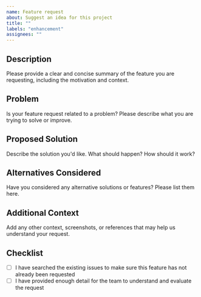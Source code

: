 ```yaml
---
name: Feature request
about: Suggest an idea for this project
title: ""
labels: "enhancement"
assignees: ""
---
```


## Description

Please provide a clear and concise summary of the feature you are requesting, including the motivation and context.

## Problem

Is your feature request related to a problem? Please describe what you are trying to solve or improve.

## Proposed Solution

Describe the solution you'd like. What should happen? How should it work?

## Alternatives Considered

Have you considered any alternative solutions or features? Please list them here.

## Additional Context

Add any other context, screenshots, or references that may help us understand your request.

## Checklist

- [ ] I have searched the existing issues to make sure this feature has not already been requested
- [ ] I have provided enough detail for the team to understand and evaluate the request

